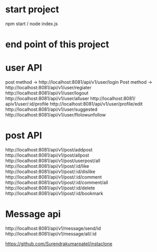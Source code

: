 # start project
npm start / node index.js

# end point of this project
# user API
 post method ->  http://localhost:8081/api/v1/user/login
 Post method ->  http://localhost:8081/api/v1/user/regiater
 http://localhost:8081/api/v1/user/logout
 http://localhost:8081/api/v1/user/alluser
 http://localhost:8081/ apiv1/user/:id/profile
 http://localhost:8081/api/v1/user/profile/edit
 http://localhost:8081/api/v1/user/suggested
 http://localhost:8081/api/v1/user/flolowunfollow
 

# post API
http://localhost:8081/api/v1/post/addpost
http://localhost:8081/api/v1/post/allpost
http://localhost:8081/api/v1/post/userpost/all
http://localhost:8081/api/v1/post/:id/like
http://localhost:8081/api/v1/post/:id/dislike
http://localhost:8081/api/v1/post/:id/comment
http://localhost:8081/api/v1/post/:id/comment/all
http://localhost:8081/api/v1/post/:id/delete
http://localhost:8081/api/v1/post/:id/bookmark
# Message api
http://localhost:8081/api/v1/message/send/id
http://localhost:8081/api/v1/message/all/:id

https://github.com/Surendrakumarpatel/instaclone
